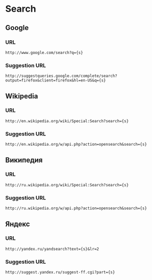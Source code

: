 <!-- -*- coding: utf-8-unix; -*-
     Danil Kutkevich's reference cards <http://kutkevich.org/rc>.
     Copyright (C) 2007, 2008, 2009, 2010 Danil Kutkevich <danil@kutkevich.org>

     This reference cards is licensed under the Creative Commons
     Attribution-Share Alike 3.0 Unported License. To view a copy of this
     license, see the COPYING file or visit
     <http://creativecommons.org/licenses/by-sa/3.0/> or send a letter to
     Creative Commons, 171 Second Street, Suite 300, San Francisco,
     California, 94105, USA. -->

Search
======

Google
------

### URL

`http://www.google.com/search?q={s}`

### Suggestion URL

`http://suggestqueries.google.com/complete/search?output=firefox&client=firefox&hl=en-US&q={s}`

Wikipedia
---------

### URL

`http://en.wikipedia.org/wiki/Special:Search?search={s}`

### Suggestion URL

`http://en.wikipedia.org/w/api.php?action=opensearch&search={s}`

Википедия
---------

### URL

`http://ru.wikipedia.org/wiki/Special:Search?search={s}`

### Suggestion URL

`http://ru.wikipedia.org/w/api.php?action=opensearch&search={s}`

Яндекс
------

### URL

`http://yandex.ru/yandsearch?text={s}&lr=2`

### Suggestion URL

`http://suggest.yandex.ru/suggest-ff.cgi?part={s}`
